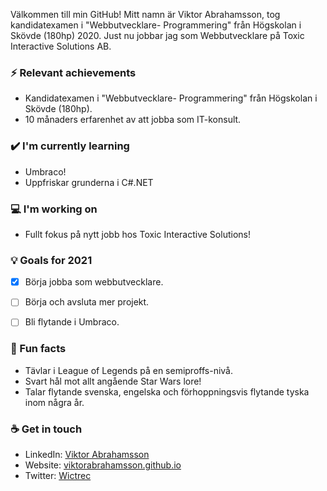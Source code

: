 Välkommen till min GitHub! Mitt namn är Viktor Abrahamsson, tog kandidatexamen i "Webbutvecklare- Programmering" från Högskolan i Skövde (180hp) 2020.
Just nu jobbar jag som Webbutvecklare på Toxic Interactive Solutions AB.

### ⚡ Relevant achievements
- Kandidatexamen i "Webbutvecklare- Programmering" från Högskolan i Skövde (180hp).
- 10 månaders erfarenhet av att jobba som IT-konsult.

### ✔️ I'm currently learning
- Umbraco!
- Uppfriskar grunderna i C#.NET

### 💻 I'm working on
- Fullt fokus på nytt jobb hos Toxic Interactive Solutions!

### 💡 Goals for 2021
- [x] Börja jobba som webbutvecklare.
- [ ] Börja och avsluta mer projekt.
- [ ] Bli flytande i Umbraco.


### 🌴 Fun facts
- Tävlar i League of Legends på en semiproffs-nivå.
- Svart hål mot allt angående Star Wars lore!
- Talar flytande svenska, engelska och förhoppningsvis flytande tyska inom några år.

### ☕ Get in touch
- LinkedIn: <a href = "https://www.linkedin.com/in/viktor-abrahamsson-51ba091a1/">Viktor Abrahamsson</a>
- Website: <a href = "https://viktorabrahamsson.github.io/">viktorabrahamsson.github.io</a>
- Twitter: <a href = "https://twitter.com/Wictrec">Wictrec</a>
